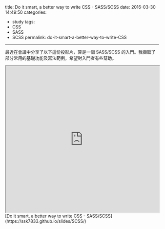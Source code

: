 title: Do it smart, a better way to write CSS - SASS/SCSS
date: 2016-03-30 14:49:50
categories:
- study
tags:
- CSS
- SASS
- SCSS
permalink: do-it-smart-a-better-way-to-write-CSS
---
最近在會議中分享了以下這份投影片，算是一個 SASS/SCSS 的入門。我擷取了部分常用的基礎功能及寫法範例，希望對入門者有些幫助。
<iframe src="https://ssk7833.github.io/slides/SCSS/" width="640" height="480" style="width:100%;"></iframe>
[Do it smart, a better way to write CSS - SASS/SCSS](https://ssk7833.github.io/slides/SCSS/)
